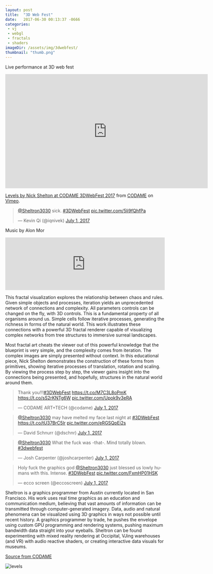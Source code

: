 ```yaml
---
layout: post
title:  "3D Web Fest"
date:   2017-06-30 00:13:37 -0666
categories: 
 - vj
 - webgl
 - fractals
 - shaders
imageDir: /assets/img/3dwebfest/
thumbnail: "thumb.png"
---
```


Live performance at 3D web fest

<iframe src="https://player.vimeo.com/video/231340837" width="640" height="360" frameborder="0" webkitallowfullscreen mozallowfullscreen allowfullscreen></iframe>
<p><a href="https://vimeo.com/231340837">Levels by Nick Shelton at CODAME 3DWebFest 2017</a> from <a href="https://vimeo.com/codame">CODAME</a> on <a href="https://vimeo.com">Vimeo</a>.</p>

<blockquote class="twitter-tweet" data-lang="en" data-theme="dark"><p lang="en" dir="ltr"><a href="https://twitter.com/Sheltron3030">@Sheltron3030</a> sick. <a href="https://twitter.com/hashtag/3DWebFest?src=hash">#3DWebFest</a> <a href="https://t.co/5li9fQhfPa">pic.twitter.com/5li9fQhfPa</a></p>&mdash; Kevin Qi (@iqnivek) <a href="https://twitter.com/iqnivek/status/881048574485606401">July 1, 2017</a></blockquote>
<script async src="//platform.twitter.com/widgets.js" charset="utf-8"></script>


Music by Alon Mor
<iframe width="100%" height="166" scrolling="no" frameborder="no" src="https://w.soundcloud.com/player/?url=https%3A//api.soundcloud.com/tracks/307715786&amp;color=ff5500&amp;auto_play=false&amp;hide_related=false&amp;show_comments=true&amp;show_user=true&amp;show_reposts=false"></iframe>


This fractal visualization explores the relationship between chaos and rules. Given simple objects and processes, iteration yields an unprecedented network of connections and complexity. All parameters controls can be changed on the fly, with 3D controls.
This is a fundamental property of all organisms around us. Simple cells follow iterative processes, generating the richness in forms of the natural world. This work illustrates these connections with a powerful 3D fractal renderer capable of visualizing complex networks from tree structures to immersive surreal landscapes.


Most fractal art cheats the viewer out of this powerful knowledge that the blueprint is very simple, and the complexity comes from iteration. The complex images are simply presented without context. In this educational piece, Nick Shelton demonstrates the construction of these forms from primitives, showing iterative processes of translation, rotation and scaling. By viewing the process step by step, the viewer gains insight into the connections being presented, and hopefully, structures in the natural world around them.



<blockquote class="twitter-tweet" data-lang="en" data-theme="dark"><p lang="en" dir="ltr">Thank you!!!<a href="https://twitter.com/hashtag/3DWebFest?src=hash">#3DWebFest</a> <a href="https://t.co/M7C3L8oPmK">https://t.co/M7C3L8oPmK</a> <a href="https://t.co/sS2rKNTg6W">https://t.co/sS2rKNTg6W</a> <a href="https://t.co/Upok9v3eRA">pic.twitter.com/Upok9v3eRA</a></p>&mdash; CODAME ART+TECH (@codame) <a href="https://twitter.com/codame/status/881213434897018880">July 1, 2017</a></blockquote>
<script async src="//platform.twitter.com/widgets.js" charset="utf-8"></script>

<blockquote class="twitter-tweet" data-lang="en" data-theme="dark"><p lang="en" dir="ltr"><a href="https://twitter.com/Sheltron3030">@Sheltron3030</a> may have melted my face last night at <a href="https://twitter.com/hashtag/3DWebFest?src=hash">#3DWebFest</a> <a href="https://t.co/tU37BrC5lr">https://t.co/tU37BrC5lr</a> <a href="https://t.co/eRGSQpEi2s">pic.twitter.com/eRGSQpEi2s</a></p>&mdash; David Schnurr (@dschnr) <a href="https://twitter.com/dschnr/status/881195411268026368">July 1, 2017</a></blockquote>
<script async src="//platform.twitter.com/widgets.js" charset="utf-8"></script>

<blockquote class="twitter-tweet" data-lang="en" data-theme="dark"><p lang="en" dir="ltr"><a href="https://twitter.com/Sheltron3030">@Sheltron3030</a> What the fuck was -that-. Mind totally blown. <a href="https://twitter.com/hashtag/3dwebfest?src=hash">#3dwebfest</a></p>&mdash; Josh Carpenter (@joshcarpenter) <a href="https://twitter.com/joshcarpenter/status/880993917990092800">July 1, 2017</a></blockquote>
<script async src="//platform.twitter.com/widgets.js" charset="utf-8"></script>

<blockquote class="twitter-tweet" data-lang="en" data-theme="dark"><p lang="en" dir="ltr">Holy fuck the graphics god <a href="https://twitter.com/Sheltron3030">@Sheltron3030</a> just blessed us lowly humans with this. Intense. <a href="https://twitter.com/hashtag/3DWebFest?src=hash">#3DWebFest</a> <a href="https://t.co/FxmHP01HSK">pic.twitter.com/FxmHP01HSK</a></p>&mdash; ecco screen (@eccoscreen) <a href="https://twitter.com/eccoscreen/status/880992893799866368">July 1, 2017</a></blockquote>
<script async src="//platform.twitter.com/widgets.js" charset="utf-8"></script>



Sheltron is a graphics programmer from Austin currently located in San Francisco. His work uses real time graphics as an education and communication medium, believing that vast amounts of information can be transmitted through computer-generated imagery. Data, audio and natural phenomena can be visualized using 3D graphics in ways not possible until recent history. A graphics programmer by trade, he pushes the envelope using custom GPU programming and rendering systems, pushing maximum bandwidth data straight into your eyeballs. Sheltron can be found experimenting with mixed reality rendering at Occipital, VJing warehouses (and VR) with audio reactive shaders, or creating interactive data visuals for museums.

[Source from CODAME](https://medium.com/codame-art-tech/levels-by-sheltron-at-3d-web-fest-bf7af20a844a)

![levels](/assets/img/3dwebfest/levels.png)

